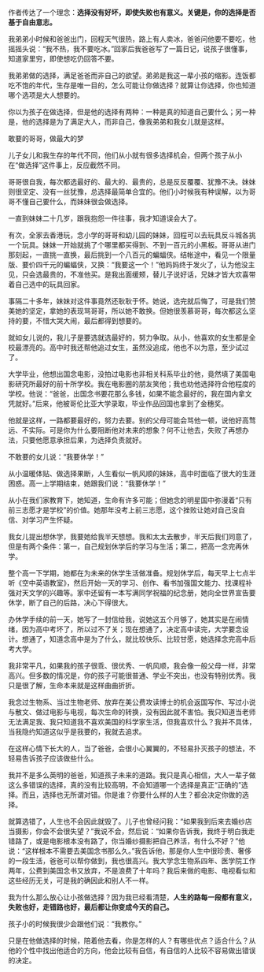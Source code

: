 作者传达了一个理念：**选择没有好坏，即使失败也有意义。关键是，你的选择是否基于自由意志。**

我弟弟小时候和爸爸出门，回程天气很热，路上有人卖冰，爸爸问他要不要吃，他摇摇头说：“我不热，我不要吃冰。”回家后我爸爸写了一篇日记，说孩子很懂事，知道家里穷，即使想吃仍回答不要。

我弟弟做的选择，满足爸爸而非自己的欲望。弟弟是我这一辈小孩的缩影。连饭都吃不饱的年代，生存是唯一目的，怎么可能让你做选择？就算让你选择，你也知道哪个选项是大人想要的。

你以为孩子在做选择，但是他的选择有两种：一种是真的知道自己要什么；另一种是，他的选择是为了满足大人，而非自己，像我弟弟和我女儿就是这样。

敢要的哥哥，做最大的梦

儿子女儿和我生存的年代不同，他们从小就有很多选择机会，但两个孩子从小在“做选择”这件事上，反应截然不同。

哥哥很自我，每次都选最好的、最大的、最贵的，总是反反覆覆、犹豫不决。妹妹则很坚定、没有一丝犹豫，总选择最简单合宜的。他们小时候我有种误解，以为哥哥不懂自己要什么，而妹妹很会做选择。

一直到妹妹二十几岁，跟我抱怨一件往事，我才知道误会大了。

有次，全家去香港玩，念小学的哥哥和幼儿园的妹妹，回程可以去玩具反斗城各挑一个玩具。妹妹一开始就挑了个哪里都买得到、不到一百元的小黑板。哥哥从进门那刻起，一直挑一直换，最后挑到一个八百元的蝙蝠侠。结帐途中，看见一个限量版、要价四千元的蝙蝠侠，又换：“我要这一个！”他妈妈终于发火了，认为他没主见，只会选最贵的，不准他买。是我出面缓颊，替儿子说好话，兄妹才皆大欢喜带着自己选中的玩具回家。

事隔二十多年，妹妹对这件事竟然还耿耿于怀。她说，选完就后悔了，可是我们赞美她的坚定，拿她的表现骂哥哥，所以她不敢换。但她很羡慕哥哥，每次都这么坚持的要，不惜大哭大闹，最后都得到想要的。

就如女儿说的，我儿子是要选就选最好的，努力争取。从小，他喜欢的女生都是全校最漂亮的。高中时我还帮他追过女生，虽然没追成，他也不以为意，至少试过了。

大学毕业，他想出国念电影，没拍过电影也非相关科系毕业的他，竟然填了美国电影研究所最好的前十所学校。我在电影圈的朋友笑他；我也劝他选择符合他程度的学校。他说：“爸爸，出国念书要花那么多钱，如果不能念最好的，我在国内拿文凭就好。”后来，他被哥伦比亚大学录取，毕业作品回国也拿到了金穗奖。

他就是这样，一路都要最好的，努力去要。别的父母可能会骂他一顿，说他好高骛远、不实际。可是你为什么要阻断他对未来的想象？何不让他去，失败了再想办法，只要他愿意承担后果，为选择负责就好。

不敢要的女儿说：“我要休学！”

从小温暖体贴、做选择果断，人生看似一帆风顺的妹妹，高中时面临了很大的生涯困惑。高一上学期结束，她跟我们说：“我要休学！”

从小在我们家教育下，她知道，生命有许多可能；但她念的明星国中弥漫着“只有前三志愿才是学校”的价值。她那年没考上前三志愿，这个挫败让她对自己没自信、对学习产生怀疑。

我女儿提出想休学，我要她给我半天想想。我和太太去散步，半天后我们同意了，但是有两个条件：第一，自己规划休学后的学习与生活；第二，把高一念完再休学。

整个高一下学期，她都在为未来的休学生活做准备。规划休学后，每天早上七点半听《空中英语教室》，然后开始一天的学习、创作、看书加强国文能力、找课程补强对天文学的兴趣等。家中还留有一本写满同学祝福的纪念册，她向全世界宣告要休学，断了自己的后路，决心下得很大。

办休学手续的前一天，她写了一封信给我，说她这五个月够了，她其实是在闹情绪，因为高中考坏了，所以过不了关；现在想通了，决定高中读完，大学要念设计。想通了，知道念高中是为了什么，就比较快乐、比较甘愿，她选择念完高中后考大学。

我非常平凡，如果我的孩子很乖、很优秀、一帆风顺，我会像一般父母一样，非常高兴。但多数的情况是，你的孩子可能很普通、学业不突出，也没有特别优秀。我只是很了解，生命本来就是这样曲曲折折。

我念过生物系、当过生物老师、放弃在美公费攻读博士的机会返国写作、写过小说与散文、做过电影与电视，每次生命的转换，没有因此就不害怕。我只知道当老师无法满足我、我只知道我不喜欢美国的科学家生活，但我喜欢什么？我并不具体，当我隐约知道这似乎是我要的，我就去追求。

在这样心情下长大的人，当了爸爸，会很小心翼翼的，不轻易扑灭孩子的想法，不轻易告诉孩子应该做些什么。

我并不是多么英明的爸爸，知道孩子未来的道路。我只是真心相信，大人一辈子做这么多错误的选择，真的没有比较高明，不会知道哪一个选择是真正“正确的”选择。而且，选择也无所谓对错。你是谁？你要什么样的人生？都会决定你做的选择。

就算选错了，人生也不会因此就毁了。儿子也曾经问我：“如果我到后来去婚纱店当摄影，你会不会很失望？”我说不会，然后说：“如果你告诉我，我终于明白我走错路了，或是电影根本没有路了，你当婚纱摄影把自己养活，有什么不好？”他说：“这样根本不需要去美国念书那么久。”我告诉他，那是你人生中很珍贵、奢侈的一段生活，爸爸可以帮你做到，我也很高兴。我大学念生物系四年、医学院工作两年，公费到美国念书又放弃，不是浪费了十年吗？我后来做的电影、电视看似和这些经历无关，可是我的确因此和别人不一样。

我为什么那么放心让小孩做选择？因为我已经看清楚，**人生的路每一段都有意义，失败也好，走错路也好，最后都让你变成今天的自己。**

孩子小的时候我很少会跟他们说：“我教你。”

只是在他做选择的时候，陪着他去看，你是怎样的人？有哪些优点？适合什么？从他的个性中找出他适合的方向，他会比较有自信，有自信的人比较不容易做出错误的决定。
